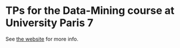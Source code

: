 # TPs for the Data-Mining course at University Paris 7

See [the website](https://sites.google.com/site/dataminingp7/) for more info.

